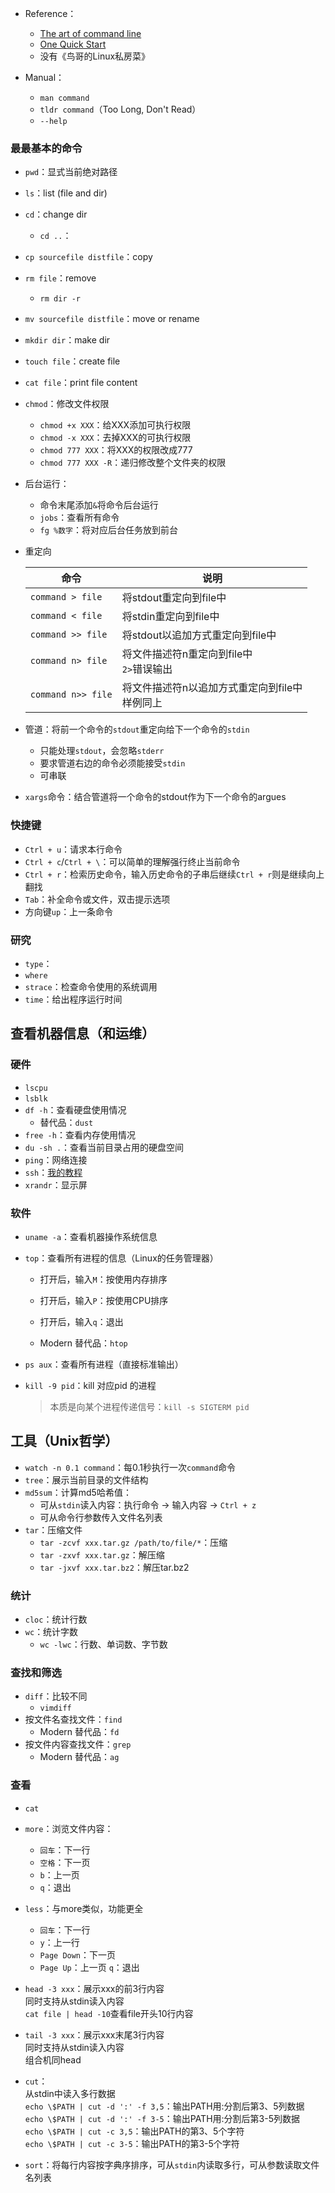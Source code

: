 + Reference：
	+ [The art of command line](https://github.com/jlevy/the-art-of-command-line/blob/master/README-zh.md)
	+ [One Quick Start](https://linux.cn/article-6160-1.html)
	+ 没有《鸟哥的Linux私房菜》

+ Manual：
	+ `man command`
	+ `tldr command`（Too Long, Don't Read）
	+ `--help`

### 最最基本的命令

+ `pwd`：显式当前绝对路径
+ `ls`：list (file and dir)
+ `cd`：change dir
	+ `cd ..`：
+ `cp sourcefile distfile`：copy
+ `rm file`：remove
	+ `rm dir -r`
+ `mv sourcefile distfile`：move or rename
+ `mkdir dir`：make dir
+ `touch file`：create file
+ `cat file`：print file content
+ `chmod`：修改文件权限
	+ `chmod +x XXX`：给XXX添加可执行权限
	+ `chmod -x XXX`：去掉XXX的可执行权限
	+ `chmod 777 XXX`：将XXX的权限改成777
	+ `chmod 777 XXX -R`：递归修改整个文件夹的权限
+ 后台运行：
	+ 命令末尾添加`&`将命令后台运行
	+ `jobs`：查看所有命令
	+ `fg %数字`：将对应后台任务放到前台

+ 重定向

	| 命令              | 说明                                          |
	| ----------------- | --------------------------------------------- |
	| `command > file`  | 将stdout重定向到file中                        |
	| `command < file`  | 将stdin重定向到file中                         |
	| `command >> file` | 将stdout以追加方式重定向到file中              |
	| `command n> file` | 将文件描述符n重定向到file中<br> `2>`错误输出 |
	| `command n>> file`                   | 将文件描述符n以追加方式重定向到file中<br>样例同上                                              |

+ 管道：将前一个命令的`stdout`重定向给下一个命令的`stdin`
	+ 只能处理`stdout`，会忽略`stderr`
	+ 要求管道右边的命令必须能接受`stdin`
	+ 可串联

+ `xargs`命令：结合管道将一个命令的stdout作为下一个命令的argues

### 快捷键

+ `Ctrl + u`：请求本行命令
+ `Ctrl + c`/`Ctrl + \`：可以简单的理解强行终止当前命令
+ `Ctrl + r`：检索历史命令，输入历史命令的子串后继续`Ctrl + r`则是继续向上翻找
+ `Tab`：补全命令或文件，双击提示选项
+ 方向键`up`：上一条命令

### 研究

+ `type`：
+ `where`
+ `strace`：检查命令使用的系统调用
+ `time`：给出程序运行时间

## 查看机器信息（和运维）

### 硬件

+ `lscpu`
+ `lsblk`
+ `df -h`：查看硬盘使用情况
	+ 替代品：`dust`
+ `free -h`：查看内存使用情况
+ `du -sh .`：查看当前目录占用的硬盘空间
+ `ping`：网络连接
+ `ssh`：[我的教程](../Missing-Semester/SSH.md)
+ `xrandr`：显示屏

### 软件

+ `uname -a`：查看机器操作系统信息
+ `top`：查看所有进程的信息（Linux的任务管理器）
	+ 打开后，输入`M`：按使用内存排序
	+ 打开后，输入`P`：按使用CPU排序
	+ 打开后，输入`q`：退出

	+ Modern 替代品：`htop`

+ `ps aux`：查看所有进程（直接标准输出）
+ `kill -9 pid`：kill 对应pid 的进程
	>本质是向某个进程传递信号：`kill -s SIGTERM pid`

## 工具（Unix哲学）

+ `watch -n 0.1 command`：每0.1秒执行一次`command`命令
+ `tree`：展示当前目录的文件结构
+ `md5sum`：计算md5哈希值：
	+ 可从`stdin`读入内容：执行命令 -> 输入内容 -> `Ctrl + z`
	+ 可从命令行参数传入文件名列表
+ `tar`：压缩文件
	+ `tar -zcvf xxx.tar.gz /path/to/file/*`：压缩
	+ `tar -zxvf xxx.tar.gz`：解压缩
	+ `tar -jxvf xxx.tar.bz2`：解压tar.bz2

### 统计

+ `cloc`：统计行数
+ `wc`：统计字数
	+ `wc -lwc`：行数、单词数、字节数

### 查找和筛选

+ `diff`：比较不同
	+ `vimdiff`
+ 按文件名查找文件：`find`
	+ Modern 替代品：`fd`
+ 按文件内容查找文件：`grep`
	+ Modern 替代品：`ag`

### 查看

+ `cat`
+ `more`：浏览文件内容：
	+ `回车`：下一行
	+ `空格`：下一页
	+ `b`：上一页
	+ `q`：退出
+ `less`：与more类似，功能更全
	+ `回车`：下一行
	+ `y`：上一行
	+ `Page Down`：下一页  
	+ `Page Up`：上一页
	`q`：退出
+ `head -3 xxx`：展示xxx的前3行内容  
	同时支持从stdin读入内容  
	`cat file | head -10`查看file开头10行内容
+ `tail -3 xxx`：展示xxx末尾3行内容  
	同时支持从stdin读入内容  
	组合机同head

+ `cut`：  
	从stdin中读入多行数据  
    `echo \$PATH | cut -d ':' -f 3,5`：输出PATH用:分割后第3、5列数据  
    `echo \$PATH | cut -d ':' -f 3-5`：输出PATH用:分割后第3-5列数据  
    `echo \$PATH | cut -c 3,5`：输出PATH的第3、5个字符  
    `echo \$PATH | cut -c 3-5`：输出PATH的第3-5个字符

+ `sort`：将每行内容按字典序排序，可从`stdin`内读取多行，可从参数读取文件名列表
